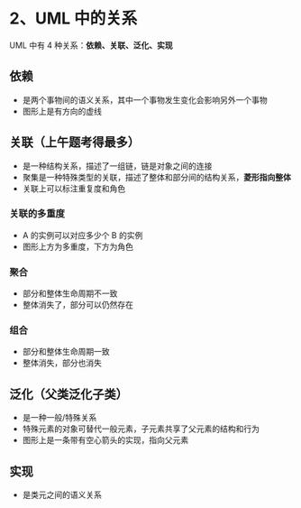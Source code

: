 # 2、UML 中的关系

UML 中有 4 种关系：**依赖、关联、泛化、实现**

## 依赖

- 是两个事物间的语义关系，其中一个事物发生变化会影响另外一个事物
- 图形上是有方向的虚线

## 关联（上午题考得最多）

- 是一种结构关系，描述了一组链，链是对象之间的连接
- 聚集是一种特殊类型的关联，描述了整体和部分间的结构关系，**菱形指向整体**
- 关联上可以标注重复度和角色

### 关联的多重度

- A 的实例可以对应多少个 B 的实例
- 图形上方为多重度，下方为角色

### 聚合

- 部分和整体生命周期不一致
- 整体消失了，部分可以仍然存在

### 组合

- 部分和整体生命周期一致
- 整体消失，部分也消失

## 泛化（父类泛化子类）

- 是一种一般/特殊关系
- 特殊元素的对象可替代一般元素，子元素共享了父元素的结构和行为
- 图形上是一条带有空心箭头的实现，指向父元素

## 实现

- 是类元之间的语义关系
